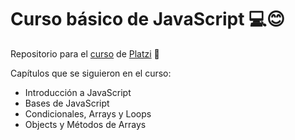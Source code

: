 # Curso básico de JavaScript 💻😊
Repositorio para el [curso](https://platzi.com/clases/basico-javascript/) de [Platzi](https://platzi.com/home) 💚

Capítulos que se siguieron en el curso:
* Introducción a JavaScript
* Bases de JavaScript
* Condicionales, Arrays y Loops
* Objects y Métodos de Arrays